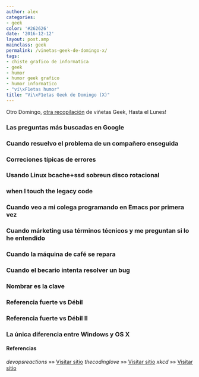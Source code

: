 ```yaml
---
author: alex
categories:
- geek
color: '#262626'
date: '2016-12-12'
layout: post.amp
mainclass: geek
permalink: /vinetas-geek-de-domingo-x/
tags:
- chiste grafico de informatica
- geek
- humor
- humor geek grafico
- humor informatico
- "vi\xF1etas humor"
title: "Vi\xF1etas Geek de Domingo (X)"
---
```


Otro Domingo, [otra recopilación][1] de viñetas Geek, Hasta el Lunes!


<!--more--><!--ad-->

### Las preguntas más buscadas en Google

[<amp-img on="tap:lightbox1" role="button" tabindex="0" layout="responsive" src="/img/2013/08/questions.png" alt="Las preguntas más buscadas en Google" class="size-full wp-image-1876" width="740px" height="555px" />][2]

### Cuando resuelvo el problema de un compañero enseguida

[<amp-img on="tap:lightbox1" role="button" tabindex="0" layout="responsive" src="/img/2013/08/when-I-quickly-solve-a-colleagues-bug.gif" alt="Cuando resuelvo el problema de un compañero enseguida" class="size-full wp-image-1888" width="364px" height="334px" />][3]

### Correciones típicas de errores

[<amp-img on="tap:lightbox1" role="button" tabindex="0" layout="responsive" src="/img/2013/08/Typical-bug-fixing.gif" alt="Correciones típicas de errores" class="size-full wp-image-1887" width="240px" height="180px" />][4]

### Usando Linux bcache+ssd sobreun disco rotacional

[<amp-img on="tap:lightbox1" role="button" tabindex="0" layout="responsive" src="/img/2013/08/Using-Linuxs-bcache+ssd-on-top-of-rotational-disks.gif" alt="Usando Linux bcache+ssd sobreun disco rotacional" class="size-full wp-image-1886" width="310px" height="175px" />][5]

### when I touch the legacy code

[<amp-img on="tap:lightbox1" role="button" tabindex="0" layout="responsive" src="/img/2013/08/when-I-touch-the-legacy-code.gif" alt="when I touch the legacy code" class="size-full wp-image-1885" width="375px" height="286px" />][6]

### Cuando veo a mi colega programando en Emacs por primera vez

[<amp-img on="tap:lightbox1" role="button" tabindex="0" layout="responsive" src="/img/2013/08/when-I-watch-my-collegue-coding-for-the-first-time-on-emacs.gif" alt="Cuando veo a mi colega programando en Emacs por primera vez" class="size-full wp-image-1884" width="332px" height="186px" />][7]

### Cuando márketing usa términos técnicos y me preguntan si lo he entendido

[<amp-img on="tap:lightbox1" role="button" tabindex="0" layout="responsive" src="/img/2013/08/when-marketing-uses-technical-terms-and-asks-if-I-understood.gif" alt="Cuando márketing usa términos técnicos y me preguntan si lo he entendido" class="size-full wp-image-1883" width="450px" height="260px" />][8]

### Cuando la máquina de café se repara

[<amp-img on="tap:lightbox1" role="button" tabindex="0" layout="responsive" src="/img/2013/08/when-the-coffee-machine-is-repaired.gif" alt="Cuando la máquina de café se repara" class="size-full wp-image-1882" width="250px" height="186px" />][9]

### Cuando el becario intenta resolver un bug

[<amp-img on="tap:lightbox1" role="button" tabindex="0" layout="responsive" src="/img/2013/08/when-the-intern-tries-to-fix-a-bug.gif" alt="Cuando el becario intenta resolver un bug " class="size-full wp-image-1881" width="282px" height="189px" />][10]

### Nombrar es la clave

[<amp-img on="tap:lightbox1" role="button" tabindex="0" layout="responsive" src="/img/2013/08/Naming-is-key.jpg" alt="Nombrar es la clave" class="size-full wp-image-1880" width="500px" height="708px" />][11]

### Referencia fuerte vs Débil

[<amp-img on="tap:lightbox1" role="button" tabindex="0" layout="responsive" src="/img/2013/08/Strong-vs.-Weak-References1.jpg" alt="Referencia fuerte vs Débil" class="size-full wp-image-1879" width="500px" height="708px" />][12]

### Referencia fuerte vs Débil II

[<amp-img on="tap:lightbox1" role="button" tabindex="0" layout="responsive" src="/img/2013/08/Strong-vs.-Weak-References2.jpg" alt="Referencia fuerte vs Débil" class="size-full wp-image-1878" width="750px" height="1061px" />][13]

### La única diferencia entre Windows y OS X

[<amp-img on="tap:lightbox1" role="button" tabindex="0" layout="responsive" src="/img/2013/08/The-one-and-only-difference-between-OS-X-and-Windows2.jpg" alt="La única diferencia entre Windows y OS X" class="size-full wp-image-1877" width="500px" height="531px" />][14]

#### Referencias

*devopsreactions* »» <a href="http://devopsreactions.tumblr.com/" target="_blank">Visitar sitio</a>
*thecodinglove* »» <a href="http://thecodinglove.com" target="_blank">Visitar sitio</a>
*xkcd* »» <a href="http://xkcd.com" target="_blank">Visitar sitio</a>



 [1]: https://elbauldelprogramador.com/ "Viñetas Geek de Domingo"
 [2]: https://elbauldelprogramador.com/img/2013/08/questions.png
 [3]: https://elbauldelprogramador.com/img/2013/08/when-I-quickly-solve-a-colleagues-bug.gif
 [4]: https://elbauldelprogramador.com/img/2013/08/Typical-bug-fixing.gif
 [5]: https://elbauldelprogramador.com/img/2013/08/Using-Linuxs-bcache+ssd-on-top-of-rotational-disks.gif
 [6]: https://elbauldelprogramador.com/img/2013/08/when-I-touch-the-legacy-code.gif
 [7]: https://elbauldelprogramador.com/img/2013/08/when-I-watch-my-collegue-coding-for-the-first-time-on-emacs.gif
 [8]: https://elbauldelprogramador.com/img/2013/08/when-marketing-uses-technical-terms-and-asks-if-I-understood.gif
 [9]: https://elbauldelprogramador.com/img/2013/08/when-the-coffee-machine-is-repaired.gif
 [10]: https://elbauldelprogramador.com/img/2013/08/when-the-intern-tries-to-fix-a-bug.gif
 [11]: https://elbauldelprogramador.com/img/2013/08/Naming-is-key.jpg
 [12]: https://elbauldelprogramador.com/img/2013/08/Strong-vs.-Weak-References1.jpg
 [13]: https://elbauldelprogramador.com/img/2013/08/Strong-vs.-Weak-References2.jpg
 [14]: https://elbauldelprogramador.com/img/2013/08/The-one-and-only-difference-between-OS-X-and-Windows2.jpg